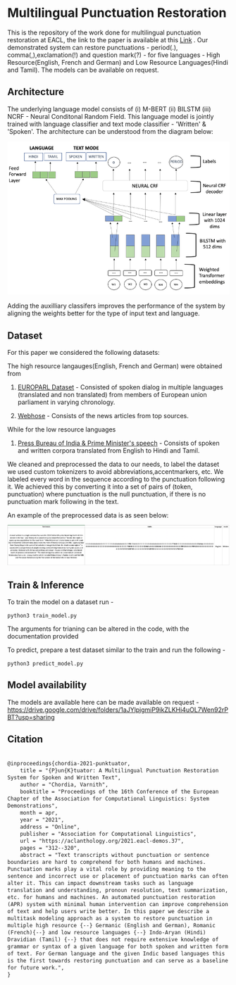 # Multilingual Punctuation Restoration


This is the repository of the work done for multilingual punctuation restoration at EACL, the link to the paper is available at this [Link](https://aclanthology.org/2021.eacl-demos.37/)
. Our demonstrated system can restore punctuations - period(.), comma(,),exclamation(!) and question mark(?) - for five languages - High Resource(English, French and German) and Low Resource Languages(Hindi and Tamil). The models can be available on request.

## Architecture
The underlying language model consists of  (i) M-BERT (ii) BILSTM (iii) NCRF - Neural Conditonal Random Field. This language model is jointly trained with language classifier and text mode classifier - 'Written' & 'Spoken'. The architecture can be understood from the diagram below:

![BERT_ARCHITECTURE](https://github.com/VarnithChordia/Multlingual_Punctuation_restoration/blob/master/PR_architecture.png)

Adding the auxilliary classifers improves the performance of the system by aligning the weights better for the type of input text and language. 

## Dataset
For this paper we considered the following datasets:

The high resource langauges(English, French and German) were obtained from

1. [EUROPARL Dataset](https://www.statmt.org/europarl/) - Consisted of spoken dialog in multiple languages (translated and non translated) from members of European union parliament in varying chronology.

2. [Webhose](https://webhose.io/?utm_medium=CPC&utm_source=Google&utm_campaign=1200517_WD-Brand-campaign-global&gclid=CjwKCAjw1ej5BRBhEiwAfHyh1Oo_F73bFNOihGRVFEw0dzwyfxqWhZoj5Vw4kjlbFN3GX2-YVcBmiBoC-vkQAvD_BwE) - Consists of the news articles from top sources.

While for the low resource languages 

1. [Press Bureau of India & Prime Minister's speech](http://preon.iiit.ac.in/~jerin/bhasha/) - Consists of spoken and written corpora translated from English to Hindi and Tamil.

We cleaned and preprocessed the data to our needs, to label the dataset we used custom tokenizers  to avoid abbreviations,accentmarkers, etc.  We labeled every word in the sequence according to the punctuation following it. We achieved this by converting it into a set of pairs of (token, punctuation) where punctuation is the null punctuation, if there is no punctuation mark following in the text.


An example of the preprocessed data is as seen below:

![BERT_ARCHITECTURE](https://github.com/VarnithChordia/Multlingual_Punctuation_restoration/blob/master/preprocessed_data_.png)


## Train & Inference

To train the model on a dataset run - 

```
python3 train_model.py
```

The arguments for trianing can be altered in the code, with the documentation provided

To predict, prepare a test dataset similar to the train and run the following -

```
python3 predict_model.py
```




## Model availability

The models are available here can be made available on request - https://drive.google.com/drive/folders/1aJYlpjgmiP9ikZLKHi4uOL7Wen92rPBT?usp=sharing


## Citation

```

@inproceedings{chordia-2021-punktuator,
    title = "{P}un{K}tuator: A Multilingual Punctuation Restoration System for Spoken and Written Text",
    author = "Chordia, Varnith",
    booktitle = "Proceedings of the 16th Conference of the European Chapter of the Association for Computational Linguistics: System Demonstrations",
    month = apr,
    year = "2021",
    address = "Online",
    publisher = "Association for Computational Linguistics",
    url = "https://aclanthology.org/2021.eacl-demos.37",
    pages = "312--320",
    abstract = "Text transcripts without punctuation or sentence boundaries are hard to comprehend for both humans and machines. Punctuation marks play a vital role by providing meaning to the sentence and incorrect use or placement of punctuation marks can often alter it. This can impact downstream tasks such as language translation and understanding, pronoun resolution, text summarization, etc. for humans and machines. An automated punctuation restoration (APR) system with minimal human intervention can improve comprehension of text and help users write better. In this paper we describe a multitask modeling approach as a system to restore punctuation in multiple high resource {--} Germanic (English and German), Romanic (French){--} and low resource languages {--} Indo-Aryan (Hindi) Dravidian (Tamil) {--} that does not require extensive knowledge of grammar or syntax of a given language for both spoken and written form of text. For German language and the given Indic based languages this is the first towards restoring punctuation and can serve as a baseline for future work.",
}

```






